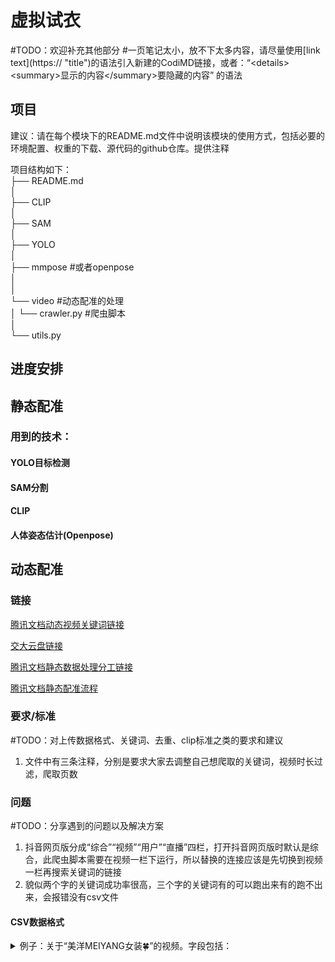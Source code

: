 # 虚拟试衣
#TODO：欢迎补充其他部分
#一页笔记太小，放不下太多内容，请尽量使用\[link text](https:// "title")的语法引入新建的CodiMD链接，或者：“\<details>
\<summary>显示的内容\</summary>要隐藏的内容” 的语法

## 项目
建议：请在每个模块下的README.md文件中说明该模块的使用方式，包括必要的环境配置、权重的下载、源代码的github仓库。提供注释

项目结构如下：  
├── README.md  
│  
├── CLIP  
│     
├── SAM     
│     
├── YOLO     
│         
├── mmpose #或者openpose  
│   
│  
└── video #动态配准的处理  
│     └── crawler.py #爬虫脚本  
│  
└── utils.py  
## 进度安排

## 静态配准

### 用到的技术：
#### YOLO目标检测
#### SAM分割
#### CLIP
#### 人体姿态估计(Openpose)

## 动态配准

### 链接
[腾讯文档动态视频关键词链接](https://docs.qq.com/sheet/DQlpYSUhRWEV5Q3JF?tab=BB08J2)

[交大云盘链接](https://jbox.sjtu.edu.cn/l/w1UsNG)

[腾讯文档静态数据处理分工链接](https://docs.qq.com/sheet/DQlVQUG1obk9BRkV1)

[腾讯文档静态配准流程](https://docs.qq.com/doc/DQnd6S2RHTkNEWndF)
### 要求/标准
#TODO：对上传数据格式、关键词、去重、clip标准之类的要求和建议
1. 文件中有三条注释，分别是要求大家去调整自己想爬取的关键词，视频时长过滤，爬取页数

### 问题
#TODO：分享遇到的问题以及解决方案
1. 抖音网页版分成“综合”“视频”“用户”“直播”四栏，打开抖音网页版时默认是综合，此爬虫脚本需要在视频一栏下运行，所以替换的连接应该是先切换到视频一栏再搜索关键词的链接
2. 貌似两个字的关键词成功率很高，三个字的关键词有的可以跑出来有的跑不出来，会报错没有csv文件



#### CSV数据格式

<details>
<summary>例子：关于“美洋MEIYANG女装🍀”的视频。字段包括：</summary>

- 视频播放链接：https://www.douyin.com/aweme/v1/play/?video_id=v0300fg10000cse88v7og65semb4jlr0&line=0&file_id=5a45e8bc193843f697b7f3f23139a7e5&sign=fec0201c2a5626354fde00330306b7e4&is_play_url=1&source=PackSourceEnum_SEARCH
- 用户ID：1512552552475243
- 用户主页链接：https://www.douyin.com/user/MS4wLjABAAAAVwLKentexPYG7PUvx_WjNqy8jRwhoSBnlj4ommLql3xLeNBY-hM9jE7Fzf7-VcJN?relation=0&vid=7429962204629175602
- 视频ID：7429962204629175602
- 点赞数：281138
- 视频描述：福利款的外套姐妹一定不要错过，显瘦的外套而且穿起来很显白定制的颜色巨好看素颜穿都好看，看到姐妹捡漏！#回头率爆棚 #又美又飒 #谁穿谁好看不分年龄段 #美洋双11 #好会穿上新月
- 上传时间：2024-10-26 14:08:27
- 评论数：3
- 分享数：5
- 收藏数：7
- 是否为广告：0
- 是否为热门视频：1
- 视频播放链接（重复）：https://www.douyin.com/aweme/v1/play/?video_id=v0300fg10000cse88v7og65semb4jlr0&line=0&file_id=5a45e8bc193843f697b7f3f23139a7e5&sign=fec0201c2a5626354fde00330306b7e4&is_play_url=1&source=PackSourceEnum_SEARCH
</details>


